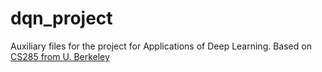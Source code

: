 # dqn_project
Auxiliary files for the project for Applications of Deep Learning. Based on [CS285 from U. Berkeley](http://rail.eecs.berkeley.edu/deeprlcourse/)
